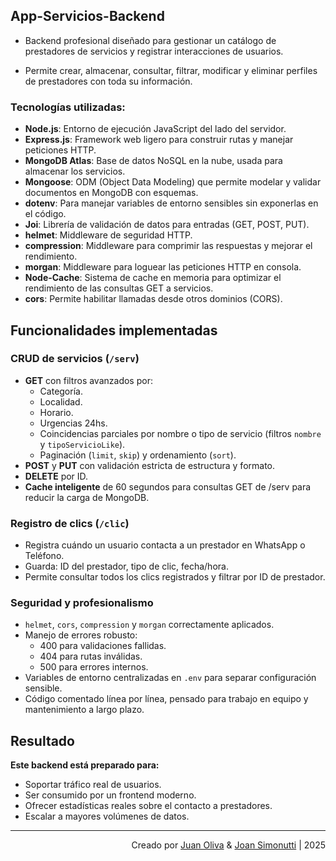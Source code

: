 ## App-Servicios-Backend

- Backend profesional diseñado para gestionar un catálogo de prestadores de servicios y registrar interacciones de usuarios.

- Permite crear, almacenar, consultar, filtrar, modificar y eliminar perfiles de prestadores con toda su información.

### Tecnologías utilizadas:

- **Node.js**: Entorno de ejecución JavaScript del lado del servidor.
- **Express.js**: Framework web ligero para construir rutas y manejar peticiones HTTP.
- **MongoDB Atlas**: Base de datos NoSQL en la nube, usada para almacenar los servicios.
- **Mongoose**: ODM (Object Data Modeling) que permite modelar y validar documentos en MongoDB con esquemas.
- **dotenv**: Para manejar variables de entorno sensibles sin exponerlas en el código.
- **Joi**: Librería de validación de datos para entradas (GET, POST, PUT).
- **helmet**: Middleware de seguridad HTTP.
- **compression**: Middleware para comprimir las respuestas y mejorar el rendimiento.
- **morgan**: Middleware para loguear las peticiones HTTP en consola.
- **Node-Cache**: Sistema de cache en memoria para optimizar el rendimiento de las consultas GET a servicios.
- **cors**: Permite habilitar llamadas desde otros dominios (CORS).

## Funcionalidades implementadas

### CRUD de servicios (`/serv`)

- **GET** con filtros avanzados por:
  - Categoría.
  - Localidad.
  - Horario.
  - Urgencias 24hs.
  - Coincidencias parciales por nombre o tipo de servicio (filtros `nombre` y `tipoServicioLike`).
  - Paginación (`limit`, `skip`) y ordenamiento (`sort`).
- **POST** y **PUT** con validación estricta de estructura y formato.
- **DELETE** por ID.
- **Cache inteligente** de 60 segundos para consultas GET de /serv para reducir la carga de MongoDB.

### Registro de clics (`/clic`)

- Registra cuándo un usuario contacta a un prestador en WhatsApp o Teléfono.
- Guarda: ID del prestador, tipo de clic, fecha/hora.
- Permite consultar todos los clics registrados y filtrar por ID de prestador.

### Seguridad y profesionalismo

- `helmet`, `cors`, `compression` y `morgan` correctamente aplicados.
- Manejo de errores robusto:
  - 400 para validaciones fallidas.
  - 404 para rutas inválidas.
  - 500 para errores internos.
- Variables de entorno centralizadas en `.env` para separar configuración sensible.
- Código comentado línea por línea, pensado para trabajo en equipo y mantenimiento a largo plazo.

## Resultado

**Este backend está preparado para:**

- Soportar tráfico real de usuarios.
- Ser consumido por un frontend moderno.
- Ofrecer estadísticas reales sobre el contacto a prestadores.
- Escalar a mayores volúmenes de datos.

---

<div align="end">

Creado por [Juan Oliva](https://github.com/JuanOlivaDev) & [Joan Simonutti](https://www.linkedin.com/in/joansimonutti/) | 2025

</div>
